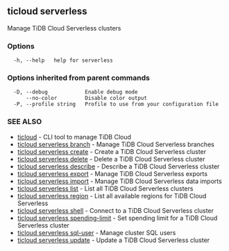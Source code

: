 ## ticloud serverless

Manage TiDB Cloud Serverless clusters

### Options

```
  -h, --help   help for serverless
```

### Options inherited from parent commands

```
  -D, --debug            Enable debug mode
      --no-color         Disable color output
  -P, --profile string   Profile to use from your configuration file
```

### SEE ALSO

* [ticloud](ticloud.md)	 - CLI tool to manage TiDB Cloud
* [ticloud serverless branch](ticloud_serverless_branch.md)	 - Manage TiDB Cloud Serverless branches
* [ticloud serverless create](ticloud_serverless_create.md)	 - Create a TiDB Cloud Serverless cluster
* [ticloud serverless delete](ticloud_serverless_delete.md)	 - Delete a TiDB Cloud Serverless cluster
* [ticloud serverless describe](ticloud_serverless_describe.md)	 - Describe a TiDB Cloud Serverless cluster
* [ticloud serverless export](ticloud_serverless_export.md)	 - Manage TiDB Cloud Serverless exports
* [ticloud serverless import](ticloud_serverless_import.md)	 - Manage TiDB Cloud Serverless data imports
* [ticloud serverless list](ticloud_serverless_list.md)	 - List all TiDB Cloud Serverless clusters
* [ticloud serverless region](ticloud_serverless_region.md)	 - List all available regions for TiDB Cloud Serverless
* [ticloud serverless shell](ticloud_serverless_shell.md)	 - Connect to a TiDB Cloud Serverless cluster
* [ticloud serverless spending-limit](ticloud_serverless_spending-limit.md)	 - Set spending limit for a TiDB Cloud Serverless cluster
* [ticloud serverless sql-user](ticloud_serverless_sql-user.md)	 - Manage cluster SQL users
* [ticloud serverless update](ticloud_serverless_update.md)	 - Update a TiDB Cloud Serverless cluster

